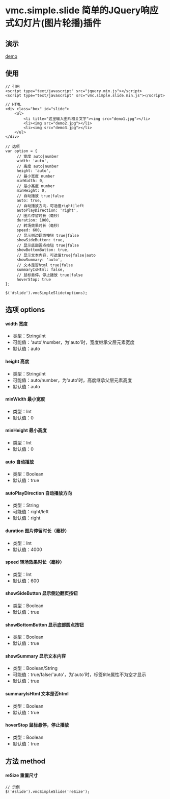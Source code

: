 # vmc.simple.slide 简单的JQuery响应式幻灯片(图片轮播)插件

## 演示

[demo](https://vomoc.github.io/vmc.simple.slide/test/)

## 使用

```
// 引用
<script type="text/javascript" src="jquery.min.js"></script>
<script type="text/javascript" src="vmc.simple.slide.min.js"></script>
```

```
// HTML
<div class="box" id="slide">
    <ul>
        <li title="这里输入图片相关文字"><img src="demo1.jpg"></li>
        <li><img src="demo2.jpg"></li>
        <li><img src="demo3.jpg"></li>
    </ul>
</div>
```

```
// 选项
var option = {
     // 宽度 auto|number
     width: 'auto',
     // 高度 auto|number
     height: 'auto',
     // 最小宽度 number
     minWidth: 0,
     // 最小高度 number
     minHeight: 0,
     // 自动播放 true|false
     auto: true,
     // 自动播放方向，可选值right|left
     autoPlayDirection: 'right',
     // 图片停留时长（毫秒）
     duration: 1000,
     // 转场效果时长（毫秒）
     speed: 600,
     // 显示侧边翻页按钮 true|false
     showSideButton: true,
     // 显示底部圆点按钮 true|false
     showBottomButton: true,
     // 显示文本内容，可选值true|false|auto
     showSummary: 'auto',
     // 文本是否html true|false
     summaryIsHtml: false,
     // 鼠标悬停，停止播放 true|false
     hoverStop: true
};

$('#slide').vmcSimpleSlide(options);
```

## 选项 options

#### width 宽度
- 类型：String/Int
- 可能值：'auto'/number，为'auto'时，宽度继承父层元素宽度
- 默认值：auto

#### height 高度
- 类型：String/Int
- 可能值：auto/number，为'auto'时，高度继承父层元素高度
- 默认值：auto

#### minWidth 最小宽度
- 类型：Int
- 默认值：0

#### minHeight 最小高度
- 类型：Int
- 默认值：0

#### auto 自动播放
- 类型：Boolean
- 默认值：true

#### autoPlayDirection 自动播放方向
- 类型：String
- 可能值：right/left
- 默认值：right

#### duration 图片停留时长（毫秒）
- 类型：Int
- 默认值：4000

#### speed 转场效果时长（毫秒）
- 类型：Int
- 默认值：600

#### showSideButton 显示侧边翻页按钮
- 类型：Boolean
- 默认值：true

#### showBottomButton 显示底部圆点按钮
- 类型：Boolean
- 默认值：true

#### showSummary 显示文本内容
- 类型：Boolean/String
- 可能值：true/false/'auto'，为'auto'时，标签title属性不为空才显示
- 默认值：true

#### summaryIsHtml 文本是否html
- 类型：Boolean
- 默认值：true

#### hoverStop 鼠标悬停，停止播放
- 类型：Boolean
- 默认值：true


## 方法 method

#### reSize 重置尺寸
```
// 示例
$('#slide').vmcSimpleSlide('reSize');
```